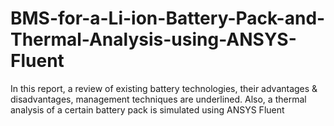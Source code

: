 # BMS-for-a-Li-ion-Battery-Pack-and-Thermal-Analysis-using-ANSYS-Fluent
In this report, a review of existing battery technologies, their advantages &amp; disadvantages, management techniques are underlined. Also, a thermal analysis of a certain battery pack is simulated using ANSYS Fluent
